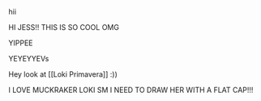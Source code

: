 hii

HI JESS!! THIS IS SO COOL OMG

YIPPEE

YEYEYYEVs

Hey look at [[Loki Primavera]] :))

I LOVE MUCKRAKER LOKI SM I NEED TO DRAW HER WITH A FLAT CAP!!! 